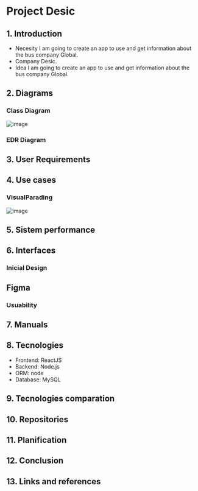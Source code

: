 # Project Desic
## 1. Introduction
* Necesity
I am going to create an app to use and get information about the bus company Global.
* Company
Desic.
* Idea
I am going to create an app to use and get information about the bus company Global.
## 2. Diagrams
### Class Diagram
![image](https://github.com/Naidr/projectDesic/assets/118465343/fc39214e-51ce-429f-98ab-517d05b8783a)
### EDR Diagram

## 3. User Requirements

## 4. Use cases
### VisualParading
![image](https://github.com/Naidr/projectDesic/assets/118465343/fc55b48e-f331-4c61-8f9f-2aba1e3b0e32)

## 5. Sistem performance


## 6. Interfaces
### Inicial Design
## Figma
### Usuability

## 7. Manuals

## 8. Tecnologies
* Frontend: ReactJS
* Backend: Node.js
* ORM: node
* Database: MySQL

## 9. Tecnologies comparation

## 10. Repositories

## 11. Planification

## 12. Conclusion

## 13. Links and references
